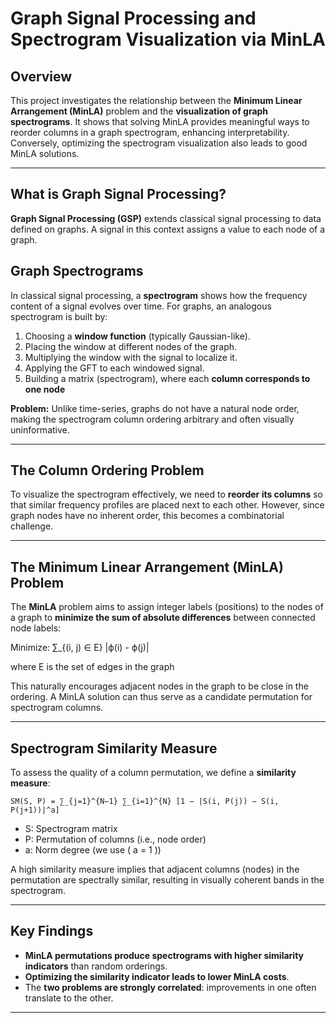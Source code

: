 # Graph Signal Processing and Spectrogram Visualization via MinLA

## Overview

This project investigates the relationship between the **Minimum Linear Arrangement (MinLA)** problem and the **visualization of graph spectrograms**. It shows that solving MinLA provides meaningful ways to reorder columns in a graph spectrogram, enhancing interpretability. Conversely, optimizing the spectrogram visualization also leads to good MinLA solutions.

---

## What is Graph Signal Processing?

**Graph Signal Processing (GSP)** extends classical signal processing to data defined on graphs. A signal in this context assigns a value to each node of a graph. 

## Graph Spectrograms

In classical signal processing, a **spectrogram** shows how the frequency content of a signal evolves over time. For graphs, an analogous spectrogram is built by:

1. Choosing a **window function** (typically Gaussian-like).
2. Placing the window at different nodes of the graph.
3. Multiplying the window with the signal to localize it.
4. Applying the GFT to each windowed signal.
5. Building a matrix (spectrogram), where each **column corresponds to one node**

**Problem:** Unlike time-series, graphs do not have a natural node order, making the spectrogram column ordering arbitrary and often visually uninformative.

---

## The Column Ordering Problem

To visualize the spectrogram effectively, we need to **reorder its columns** so that similar frequency profiles are placed next to each other. However, since graph nodes have no inherent order, this becomes a combinatorial challenge.

---

## The Minimum Linear Arrangement (MinLA) Problem

The **MinLA** problem aims to assign integer labels (positions) to the nodes of a graph to **minimize the sum of absolute differences** between connected node labels:

Minimize: ∑_{(i, j) ∈ E} |ϕ(i) - ϕ(j)|

where E is the set of edges in the graph

This naturally encourages adjacent nodes in the graph to be close in the ordering. A MinLA solution can thus serve as a candidate permutation for spectrogram columns.

---

## Spectrogram Similarity Measure

To assess the quality of a column permutation, we define a **similarity measure**:

`SM(S, P) = ∑_{j=1}^{N−1} ∑_{i=1}^{N} [1 − |S(i, P(j)) − S(i, P(j+1))|^a]`

- S: Spectrogram matrix  
- P: Permutation of columns (i.e., node order)  
- a: Norm degree (we use \( a = 1 \))  

A high similarity measure implies that adjacent columns (nodes) in the permutation are spectrally similar, resulting in visually coherent bands in the spectrogram.

---

## Key Findings

- **MinLA permutations produce spectrograms with higher similarity indicators** than random orderings.
- **Optimizing the similarity indicator leads to lower MinLA costs**.
- The **two problems are strongly correlated**: improvements in one often translate to the other.

---
